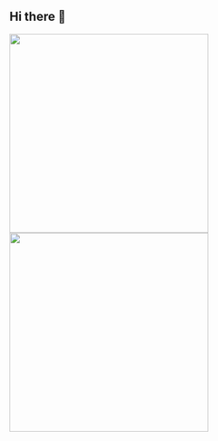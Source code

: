 ## Hi there 👋

<!--
**imtanujbranch/imtanujbranch** is a ✨ _special_ ✨ repository because its `README.md` (this file) appears on your GitHub profile.

Here are some ideas to get you started:

- 🔭 I’m currently working on ...
- 🌱 I’m currently learning ...
- 👯 I’m looking to collaborate on ...
- 🤔 I’m looking for help with ...
- 💬 Ask me about ...
- 📫 How to reach me: ...
- 😄 Pronouns: ...
- ⚡ Fun fact: ...
-->
<p style="display:inline;">
  <img src="https://api.vaunt.dev/v1/github/entities/{{imtanujbranch}}/achievements?format=svg&limit=3" width="350" />
  <img src="https://api.vaunt.dev/v1/github/entities/{{imtanujbranch}}/contributions?format=svg" width="350" />
</p>

<!--
<p style="display:inline;">    
    </a>
</p>
-->
